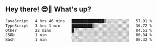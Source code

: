 ## Hey there! 😎👋 What's up?

<!--START_SECTION:waka-->

```txt
JavaScript   4 hrs 46 mins   ██████████████▒░░░░░░░░░░   57.91 %
TypeScript   3 hrs 1 min     █████████▒░░░░░░░░░░░░░░░   36.72 %
Other        22 mins         █░░░░░░░░░░░░░░░░░░░░░░░░   04.51 %
JSON         1 min           ░░░░░░░░░░░░░░░░░░░░░░░░░   00.34 %
Bash         1 min           ░░░░░░░░░░░░░░░░░░░░░░░░░   00.32 %
```

<!--END_SECTION:waka-->

